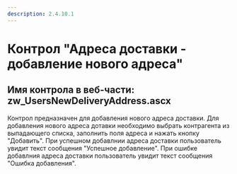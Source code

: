 ```yaml
---
description: 2.4.10.1
---
```


# Контрол "Адреса доставки - добавление нового адреса"

## Имя контрола в веб-части: zw\_UsersNewDeliveryAddress.ascx

Контрол предназначен для добавления нового адреса доставки. Для добавления нового адреса дотавки необходимо выбрать контрагента из выпадающего списка, заполнить поля адреса и нажать кнопку "Добавить". При успешном добавлнии адреса доставки пользователь увидит текст сообщения "Успешное добавление". При ошибке добавлния адреса доставки пользователь увидит текст сообщения "Ошибка добавления".


